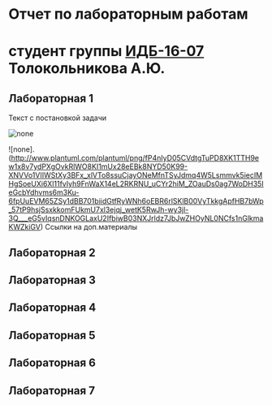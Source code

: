 # Отчет по лабораторным работам
# студент группы [ИДБ-16-07](https://github.com/stankin/design-2018/wiki/list-idb-16-07) Толокольникова А.Ю.

## Лабораторная 1

Текст с постановкой задачи

![none](http://www.plantuml.com/plantuml/png/LOz1IWCn58RNpIaUNIbuY5eluCvrI88DJIVoCiM52AKkt0Xk19SYlK0KYq4xzGf_RkGR1iJkaYzVFjwRf5Ppkrm4bUQ-kTAi5sI2Jebkr6YgpVoIuxAnPp54fekPRvqQdJB7wu5CWoWYHhQE_wDRDLJ6UAthUeSFRD7LzPXqedDf4pRrNjWREXHyeIWyeU07tzXZH_X45hf79rQHmWD9f5VViQqhEi86kpufZuydX6SvvR_RIrqXYrcabWy-8X_BQ3Dl7HdF9ZWrSOsLzNy1)

![none].(http://www.plantuml.com/plantuml/png/fP4nIyD05CVdtgTuPD8XK1TTH9ew1x8v7ydPXgOvkRlWO8KI1mUx28eEBk8NYD50K99-XNVVo1VIIWStXy3BFx_xlVTo8ssuCjayONeMfnTSyJdmq4W5Lsmmvk5iecIMHgSoeUXi6Xl11fvIyh9FnWaX14eL2RKRNU_uCYr2hiM_ZOauDs0ag7WoDH35IeGcbYdhvms6m3Ku-6fpUuEVM65ZSy1dBB701biidGtfRyWNh6oEBR6rlSKlB00VyTkkgApfHB7bWp_57tP9hsjSsxkkomFUkmU7xl3ejqj_wetK5RwJh-wy3jl-3Q___eG5vIqsnDNKOGLaxU2IfbiwB03NXJrldz7JbJwZHOyNL0NCfs1nGlkmaKWZkiGV)
Ссылки на доп.материалы

## Лабораторная 2

## Лабораторная 3

## Лабораторная 4

## Лабораторная 5

## Лабораторная 6

## Лабораторная 7
